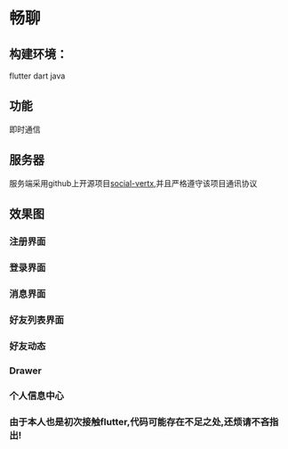 # 畅聊
## 构建环境：
flutter dart java
## 功能
即时通信
## 服务器
服务端采用github上开源项目[social-vertx](https://github.com/whitewoodcity/social-vertex),并且严格遵守该项目通讯协议
## 效果图
### 注册界面
### 登录界面
### 消息界面
### 好友列表界面
### 好友动态
### Drawer
### 个人信息中心


### 由于本人也是初次接触flutter,代码可能存在不足之处,还烦请不吝指出!
